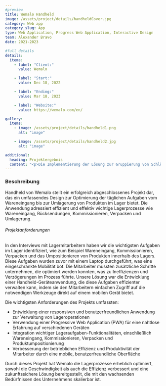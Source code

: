 ```yaml
---
#preview
title: Wemalo Handheld
image: /assets/project/details/handheldCover.jpg
category: Web app
category_slug: App
type: Web Application, Progress Web Application, Interactive Design
team: Alexander Bravo
date: 2021-2023

#full details
details:
  items:
    - label: "Client:"
      value: Wemalo

    - label: "Start:"
      value: Dec 18, 2022

    - label: "Ending:"
      value: Mar 18, 2023

    - label: "Website:"
      value: https://wemalo.com/en/

gallery:
  items:
    - image: /assets/project/details/handheld1.png
      alt: "image"

    - image: /assets/project/details/handheld2.jpg
      alt: "image"

additional:
  heading: Projektergebnis
  content: "<p>Die Implementierung der Lösung zur Gruppierung von Schlüsselaufgaben im Lager, wie z.B. die Buchung von Wareneingängen, Rücksendungen, Kommissionieren, Verpacken und Umlagerung von Produkten, würde zu einer erheblichen Optimierung der Logistikprozesse und einer deutlichen Verbesserung der gesamten Lagereffizienz führen. Dieser strategische Ansatz sorgt für mehr Synergie zwischen den täglichen Aktivitäten, sodass Aufgaben konsistenter und schneller erledigt werden können. Durch die Zusammenführung dieser wesentlichen Funktionen wird eine effizientere Nutzung von Zeit und Ressourcen erreicht, was die Produktivität der Lagermitarbeiter maximiert.</p>"
---
```


### Beschreibung

Handheld von Wemalo stellt ein erfolgreich abgeschlossenes Projekt dar, das ein umfassendes Design zur Optimierung der täglichen Aufgaben vom Wareneingang bis zur Umlagerung von Produkten im Lager bietet. Die Anwendung adressiert effizient und effektiv wichtige Lagerprozesse wie Wareneingang, Rücksendungen, Kommissionieren, Verpacken und Umlagerung.

###### Projektanforderungen

In den Interviews mit Lagermitarbeitern haben wir die wichtigsten Aufgaben im Lager identifiziert, wie zum Beispiel Wareneingang, Kommissionieren, Verpacken und das Umpositionieren von Produkten innerhalb des Lagers. Diese Aufgaben wurden zuvor mit einem Laptop durchgeführt, was eine eingeschränkte Mobilität bot. Die Mitarbeiter mussten zusätzliche Schritte unternehmen, die optimiert werden konnten, was zu Ineffizienzen und Verzögerungen im Prozess führte. Unsere Lösung war die Entwicklung einer Handheld-Geräteanwendung, die diese Aufgaben effizienter verwalten kann, indem sie den Mitarbeitern einfachen Zugriff auf die notwendigen Werkzeuge direkt auf einem mobilen Gerät bietet.

Die wichtigsten Anforderungen des Projekts umfassten:

- Entwicklung einer responsiven und benutzerfreundlichen Anwendung zur Verwaltung von Lageroperationen
- Verwendung einer Progressive Web Application (PWA) für eine nahtlose Erfahrung auf verschiedenen Geräten
- Integration wichtiger Lageraufgaben-Funktionalitäten, einschließlich Wareneingang, Kommissionieren, Verpacken und Produktumpositionierung
- Verbesserung der betrieblichen Effizienz und Produktivität der Mitarbeiter durch eine mobile, benutzerfreundliche Oberfläche

Durch dieses Projekt hat Wemalo die Lagerprozesse erheblich optimiert, sowohl die Geschwindigkeit als auch die Effizienz verbessert und eine zukunftssichere Lösung bereitgestellt, die mit den wachsenden Bedürfnissen des Unternehmens skalierbar ist.

